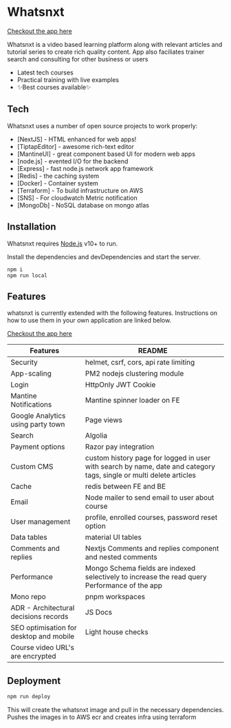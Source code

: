 # Whatsnxt

[Checkout the app here](https://whatsnxt.in/)

Whatsnxt is a video based learning platform along with relevant articles and tutorial series to create rich quality content. App also faciliates trainer search and consulting for other business or users

- Latest tech courses
- Practical training with live examples
- ✨Best courses  available✨

## Tech

Whatsnxt uses a number of open source projects to work properly:

- [NextJS] - HTML enhanced for web apps!
- [TiptapEditor] - awesome rich-text editor
- [MantineUI] - great component based UI for modern web apps
- [node.js] - evented I/O for the backend
- [Express] - fast node.js network app framework
- [Redis] - the caching system
- [Docker] - Container system
- [Terraform] - To build infrastructure on AWS
- [SNS] - For cloudwatch Metric notification
- [MongoDb] - NoSQL database on mongo atlas

## Installation

Whatsnxt requires [Node.js](https://nodejs.org/) v10+ to run.

Install the dependencies and devDependencies and start the server.

```
npm i
npm run local
```

## Features

whatsnxt is currently extended with the following features.
Instructions on how to use them in your own application are linked below.

[Checkout the app here](https://whatsnxt.in/)

| Features | README |
| ------ | ------ |
| Security | helmet, csrf, cors, api rate limiting |
| App-scaling | PM2 nodejs clustering module |
| Login | HttpOnly JWT Cookie |
| Mantine Notifications | Mantine spinner loader on FE |
| Google Analytics using party town| Page views
| Search | Algolia |
| Payment options | Razor pay integration | Automated payouts
| Custom CMS | custom history page for logged in user with search by name, date and category tags, single or multi delete articles|
| Cache | redis between FE and BE | enabled cache control responses
| Email | Node mailer to send email to user about course |
| User management | profile, enrolled courses, password reset option |
| Data tables | material UI tables |
| Comments and replies | Nextjs Comments and replies component and nested comments
| Performance | Mongo Schema fields are indexed selectively to increase the read query Performance of the app |
| Mono repo | pnpm workspaces | pnpm re-useable packages
| ADR - Architectural decisions records | JS Docs
| SEO optimisation for desktop and mobile | Light house checks
| Course video URL's are encrypted

## Deployment
```sh
npm run deploy
```

This will create the whatsnxt image and pull in the necessary dependencies.
Pushes the images in to AWS ecr and creates infra using terraform

